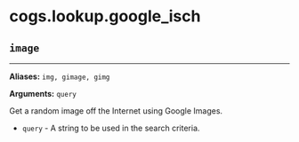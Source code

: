# cogs.lookup.google_isch

## `image`

----------

**Aliases:** `img, gimage, gimg`

**Arguments:** `query`

Get a random image off the Internet using Google Images.

* `query` - A string to be used in the search criteria.